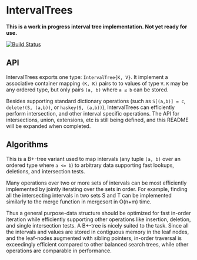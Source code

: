 
# IntervalTrees

**This is a work in progress interval tree implementation. Not yet ready for use.**

[![Build Status](https://api.travis-ci.org/BioJulia/IntervalTrees.jl.svg?branch=master)](https://travis-ci.org/dcjones/Gadfly.jl)

## API

IntervalTrees exports one type: `IntervalTree{K, V}`.  It implement a
associative container mapping `(K, K)` pairs to to values of type `V`.  `K` may
be any ordered type, but only pairs `(a, b)` where `a ≤ b` can be stored.

Besides supporting standard dictionary operations (such as `S[(a,b)] = c`,
`delete!(S, (a,b))`, or `haskey(S, (a,b))`), IntervalTrees can efficiently
perform intersection, and other interval specific operations. The API for
intersections, union, extensions, etc is still being defined, and this README
will be expanded when completed.


## Algorithms

This is a B+-tree variant used to map intervals (any tuple `(a, b)` over an
ordered type where `a <= b`) to arbitrary data supporting fast lookups,
deletions, and intersection tests.

Many operations over two or more sets of intervals can be most efficiently
implemented by jointly iterating over the sets in order. For example, finding
all the intersecting intervals in two sets S and T can be implemented similarly
to the merge function in mergesort in O(n+m) time.

Thus a general purpose-data structure should be optimized for fast in-order
iteration while efficiently supporting other operations like insertion,
deletion, and single intersection tests. A B+-tree is nicely suited to the task.
Since all the intervals and values are stored in contiguous memory in the leaf
nodes, and the leaf-nodes augmented with sibling pointers, in-order traversal is
exceedingly efficient compared to other balanced search trees, while other
operations are comparable in performance.

